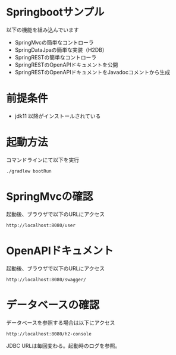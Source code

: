 # Springbootサンプル
以下の機能を組み込んでいます
* SpringMvcの簡単なコントローラ
* SpringDataJpaの簡単な実装（H2DB）
* SpringRESTの簡単なコントローラ
* SpringRESTのOpenAPIドキュメントを公開
* SpringRESTのOpenAPIドキュメントをJavadocコメントから生成


# 前提条件
* jdk11 以降がインストールされている

# 起動方法
コマンドラインにて以下を実行
```
./gradlew bootRun
```
# SpringMvcの確認
起動後、ブラウザで以下のURLにアクセス
```
http://localhost:8080/user

```

# OpenAPIドキュメント
起動後、ブラウザで以下のURLにアクセス
```
http://localhost:8080/swagger/
```

# データベースの確認 
データベースを参照する場合は以下にアクセス
```
http://localhost:8080/h2-console
```
JDBC URLは毎回変わる。起動時のログを参照。
